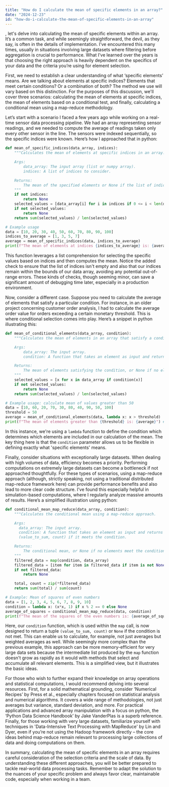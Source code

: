 ```yaml
---
title: "How do I calculate the mean of specific elements in an array?"
date: "2024-12-23"
id: "how-do-i-calculate-the-mean-of-specific-elements-in-an-array"
---
```


, let's delve into calculating the mean of specific elements within an array. It’s a common task, and while seemingly straightforward, the devil, as they say, is often in the details of implementation. I’ve encountered this many times, usually in situations involving large datasets where filtering before aggregation is crucial to performance. What I’ve learned over the years is that choosing the right approach is heavily dependent on the specifics of your data and the criteria you’re using for element selection.

First, we need to establish a clear understanding of what ‘specific elements’ means. Are we talking about elements at specific indices? Elements that meet certain conditions? Or a combination of both? The method we use will vary based on this distinction. For the purposes of this discussion, we'll cover three scenarios: calculating the mean of elements at specific indices, the mean of elements based on a conditional test, and finally, calculating a conditional mean using a map-reduce methodology.

Let’s start with a scenario I faced a few years ago while working on a real-time sensor data processing pipeline. We had an array representing sensor readings, and we needed to compute the average of readings taken only every other sensor in the line. The sensors were indexed sequentially, so the specific indices were known. Here’s how I approached that in python:

```python
def mean_of_specific_indices(data_array, indices):
    """Calculates the mean of elements at specific indices in an array.

    Args:
        data_array: The input array (list or numpy array).
        indices: A list of indices to consider.

    Returns:
        The mean of the specified elements or None if the list of indices is empty.
    """
    if not indices:
        return None
    selected_values = [data_array[i] for i in indices if 0 <= i < len(data_array)]
    if not selected_values:
        return None
    return sum(selected_values) / len(selected_values)

# Example usage
data = [10, 20, 30, 40, 50, 60, 70, 80, 90, 100]
indices_to_average = [1, 3, 5, 7]
average = mean_of_specific_indices(data, indices_to_average)
print(f"The mean of elements at indices {indices_to_average} is: {average}") # Output: 50.0
```
This function leverages a list comprehension for selecting the specific values based on indices and then computes the mean. Notice the added check to ensure that the list of indices isn't empty and also that our indices remain within the bounds of our data array, avoiding any potential out-of-range errors. These kinds of checks, though seeming minor, can save a significant amount of debugging time later, especially in a production environment.

Now, consider a different case. Suppose you need to calculate the average of elements that satisfy a particular condition. For instance, in an older project concerning customer order analysis, I had to calculate the average order value for orders exceeding a certain monetary threshold. This is where conditional selection comes into play. Here’s a snippet in python illustrating this:

```python
def mean_of_conditional_elements(data_array, condition):
    """Calculates the mean of elements in an array that satisfy a condition.

    Args:
        data_array: The input array.
        condition: A function that takes an element as input and returns True if the condition is met, False otherwise.

    Returns:
        The mean of elements satisfying the condition, or None if no elements satisfy the condition.
    """
    selected_values = [x for x in data_array if condition(x)]
    if not selected_values:
        return None
    return sum(selected_values) / len(selected_values)

# Example usage: calculate mean of values greater than 50
data = [10, 60, 20, 70, 30, 80, 40, 90, 50, 100]
threshold = 50
average = mean_of_conditional_elements(data, lambda x: x > threshold)
print(f"The mean of elements greater than {threshold} is: {average}") # Output: 80.0
```
In this instance, we're using a `lambda` function to define the condition which determines which elements are included in our calculation of the mean. The key thing here is that the `condition` parameter allows us to be flexible in defining exactly what 'specific elements' means.

Finally, consider situations with exceptionally large datasets. When dealing with high volumes of data, efficiency becomes a priority. Performing computations on extremely large datasets can become a bottleneck if not approached thoughtfully. For these types of scenarios, using a map-reduce approach (although, strictly speaking, not using a traditional distributed map-reduce framework here) can provide performance benefits and also lead to more clear code structure. I’ve found this especially helpful in simulation-based computations, where I regularly analyze massive amounts of results. Here’s a simplified illustration using python:

```python
def conditional_mean_map_reduce(data_array, condition):
    """Calculates the conditional mean using a map-reduce approach.

    Args:
      data_array: The input array.
      condition: A function that takes an element as input and returns a tuple
      (value_to_sum, count) if it meets the condition.

    Returns:
        The conditional mean, or None if no elements meet the condition.
    """
    filtered_data = map(condition, data_array)
    filtered_data = [item for item in filtered_data if item is not None]
    if not filtered_data:
        return None

    total, count = zip(*filtered_data)
    return sum(total) / sum(count)

# Example: Mean of squares of even numbers
data = [1, 2, 3, 4, 5, 6, 7, 8, 9, 10]
condition = lambda x: (x*x, 1) if x % 2 == 0 else None
average_of_squares = conditional_mean_map_reduce(data, condition)
print(f"The mean of the squares of the even numbers is: {average_of_squares}")  # Output: 44.0
```

Here, our `condition` function, which is used within the `map` call, is now designed to return a tuple `(value_to_sum, count)` or `None` if the condition is not met. This can enable us to calculate, for example, not just averages but weighted averages as well. While seemingly more complex than the previous example, this approach can be more memory-efficient for very large data sets because the intermediate list produced by the `map` function doesn't grow as rapidly as it would with methods that select and accumulate all relevant elements. This is a simplified view, but it illustrates the basic ideas.

For those who wish to further expand their knowledge on array operations and statistical computations, I would recommend delving into several resources. First, for a solid mathematical grounding, consider ‘Numerical Recipes’ by Press et al., especially chapters focused on statistical analysis and numerical algorithms. It covers a wide range of methodologies, not just averages but variance, standard deviation, and more. For practical applications and advanced array manipulation with a focus on python, the ‘Python Data Science Handbook’ by Jake VanderPlas is a superb reference. Finally, for those working with very large datasets, familiarize yourself with techniques in 'Data-Intensive Text Processing with MapReduce' by Lin and Dyer, even if you’re not using the Hadoop framework directly – the core ideas behind map-reduce remain relevant to processing large collections of data and doing computations on them.

In summary, calculating the mean of specific elements in an array requires careful consideration of the selection criteria and the scale of data. By understanding these different approaches, you will be better prepared to tackle real-world data processing tasks. Remember to adapt the solution to the nuances of your specific problem and always favor clear, maintainable code, especially when working in a team.
